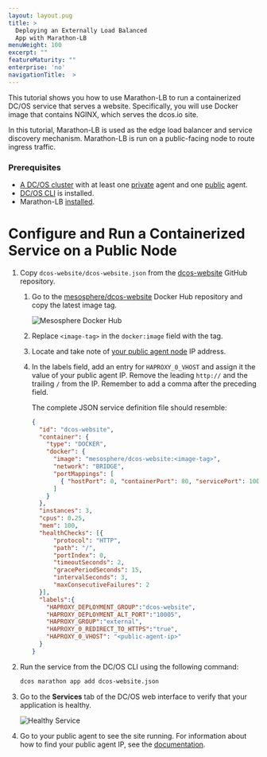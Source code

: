 ```yaml
---
layout: layout.pug
title: >
  Deploying an Externally Load Balanced
  App with Marathon-LB
menuWeight: 100
excerpt: ""
featureMaturity: ""
enterprise: 'no'
navigationTitle:  >
---
```


<!-- This source repo for this topic is https://github.com/dcos/dcos-docs -->


This tutorial shows you how to use Marathon-LB to run a containerized DC/OS service that serves a website. Specifically, you will use Docker image that contains NGINX, which serves the dcos.io site.

In this tutorial, Marathon-LB is used as the edge load balancer and service discovery mechanism. Marathon-LB is run on a public-facing node to route ingress traffic. 

### Prerequisites
- [A DC/OS cluster](/1.9/installing/) with at least one [private](/1.9/overview/concepts/#private) agent and one [public](/1.9/overview/concepts/#public-agent-node) agent.
- [DC/OS CLI](/1.9/cli/install/) is installed.
- Marathon-LB [installed](/1.9/networking/marathon-lb/usage/).

# Configure and Run a Containerized Service on a Public Node

1.  Copy `dcos-website/dcos-website.json` from the [dcos-website](https://github.com/dcos/dcos-website/blob/develop/dcos-website.json) GitHub repository.
 
    1.  Go to the [mesosphere/dcos-website](https://hub.docker.com/r/mesosphere/dcos-website/tags/) Docker Hub repository and copy the latest image tag.
    
        ![Mesosphere Docker Hub](/1.9/img/dockerhub.png)
        
    1.  Replace `<image-tag>` in the `docker:image` field with the tag. 
        
    1.  Locate and take note of [your public agent node](/1.9/administering-clusters/locate-public-agent/) IP address.
    
    1. In the labels field, add an entry for `HAPROXY_0_VHOST` and assign it the value of your public agent IP. Remove the leading `http://` and the trailing `/` from the IP. Remember to add a comma after the preceding field.

        The complete JSON service definition file should resemble:
        
        ```json
        {
          "id": "dcos-website",
          "container": {
            "type": "DOCKER",
            "docker": {
              "image": "mesosphere/dcos-website:<image-tag>",
              "network": "BRIDGE",
              "portMappings": [
                { "hostPort": 0, "containerPort": 80, "servicePort": 10004 }
              ]
            }
          },
          "instances": 3,
          "cpus": 0.25,
          "mem": 100,
          "healthChecks": [{
              "protocol": "HTTP",
              "path": "/",
              "portIndex": 0,
              "timeoutSeconds": 2,
              "gracePeriodSeconds": 15,
              "intervalSeconds": 3,
              "maxConsecutiveFailures": 2
          }],
          "labels":{
            "HAPROXY_DEPLOYMENT_GROUP":"dcos-website",
            "HAPROXY_DEPLOYMENT_ALT_PORT":"10005",
            "HAPROXY_GROUP":"external",
            "HAPROXY_0_REDIRECT_TO_HTTPS":"true",
            "HAPROXY_0_VHOST": "<public-agent-ip>"
          }
        }
        ```

1.  Run the service from the DC/OS CLI using the following command:
    
    ```bash
    dcos marathon app add dcos-website.json
    ```

1.  Go to the **Services** tab of the DC/OS web interface to verify that your application is healthy.

    ![Healthy Service](/1.9/img/healthy-dcos-website.png)

1.  Go to your public agent to see the site running. For information about how to find your public agent IP, see the [documentation](/1.9/administering-clusters/locate-public-agent/).
